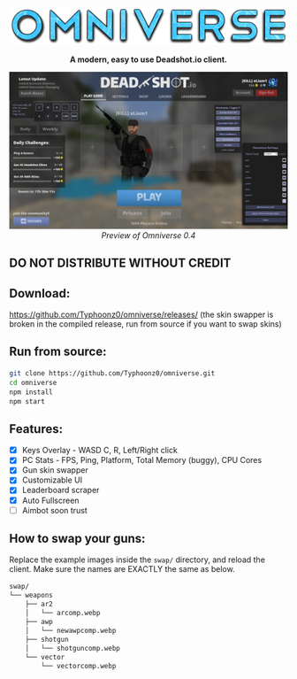 
<p align="center">
  <img src="github/title.png">
</p>
<p align="center">
<b>A modern, easy to use Deadshot.io client.</b>

<p align="center">
  <img src="github/image.png">
  <i>Preview of Omniverse 0.4</i>
</p>


## DO NOT DISTRIBUTE WITHOUT CREDIT
## Download:
https://github.com/Typhoonz0/omniverse/releases/
(the skin swapper is broken in the compiled release, run from source if you want to swap skins)
## Run from source:
```bash
git clone https://github.com/Typhoonz0/omniverse.git
cd omniverse
npm install
npm start
```
## Features:

- [x] Keys Overlay - WASD C, R, Left/Right click 
- [x] PC Stats - FPS, Ping, Platform, Total Memory (buggy), CPU Cores
- [x] Gun skin swapper
- [x] Customizable UI
- [x] Leaderboard scraper
- [x] Auto Fullscreen
- [ ] Aimbot soon trust 

## How to swap your guns:
Replace the example images inside the `swap/` directory, and reload  the client. Make sure the names are EXACTLY the same as below.
```
swap/
└── weapons
    ├── ar2
    │   └── arcomp.webp
    ├── awp
    │   └── newawpcomp.webp
    ├── shotgun
    │   └── shotguncomp.webp
    └── vector
        └── vectorcomp.webp
```
